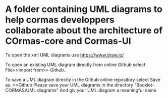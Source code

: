 # A folder containing UML diagrams to help cormas developpers collaborate about the architecture of COrmas-core and Cormas-UI

To open the xml UML diagrams use https://www.draw.io/

To open an existing UML diagram directly from online Github 
select File>>Import from>> Github..

To save a UML diagram directly in the Github online repository 
select Save as..>>Github
Please save your UML diagrams in the directory "Booklet-CORMAS\UML diagrams"
And giv your UML diagram a meaningful name